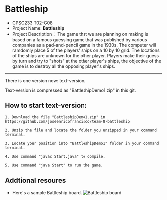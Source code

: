 # Battleship

- CPSC233 T02-G08
- Project Name: **Battleship**
- Project Description：
   The game that we are planning on making is based on a famous guessing game that was published by various companies as a pad-and-pencil game in the 1930s.  The computer will ramdomly place 5 of the players' ships on a 10 by 10 grid. The locations of the ships are unknown for the other player. Players make their guess by turn and try to "shots" at the other player's ships, the objective of the game is to destroy all the opposing player's ships. 

***
There is one version now: text-version.

Text-version is compressed as "BattleshipDemo1.zip" in this git.



## How to start text-version:
    
    1. Download the file "BattleshipDemo1.zip" in https://github.com/joseenricofrancisco/team-8-battleship

    2. Unzip the file and locate the folder you unzipped in your command terminal.

    3. Locate your position into "BattleshipDemo1" folder in your command terminal.

    4. Use command "javac Start.java" to compile.

    5. Use command "java Start" to run the game.

## Addtional resoures
- Here's a sample Battleship board.
![Battleship board](https://upload.wikimedia.org/wikipedia/commons/thumb/6/65/Battleship_game_board.svg/1280px-Battleship_game_board.svg.png)
